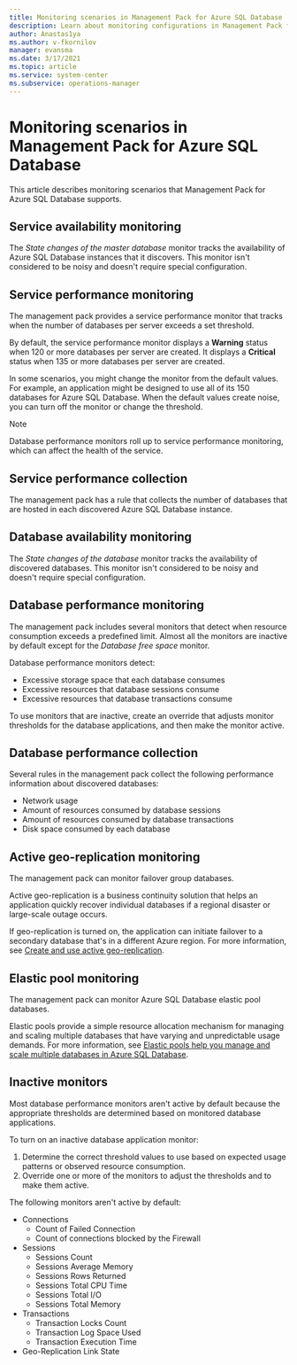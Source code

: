 ```yaml
---
title: Monitoring scenarios in Management Pack for Azure SQL Database
description: Learn about monitoring configurations in Management Pack for Azure SQL Database.
author: Anastas1ya
ms.author: v-fkornilov
manager: evansma
ms.date: 3/17/2021
ms.topic: article
ms.service: system-center
ms.subservice: operations-manager
---
```


# Monitoring scenarios in Management Pack for Azure SQL Database

This article describes monitoring scenarios that Management Pack for Azure SQL Database supports.

## Service availability monitoring

The *State changes of the master database* monitor tracks the availability of Azure SQL Database instances that it discovers. This monitor isn't considered to be noisy and doesn't require special configuration.

## Service performance monitoring

The management pack provides a service performance monitor that tracks when the number of databases per server exceeds a set threshold.

By default, the service performance monitor displays a **Warning** status when 120 or more databases per server are created. It displays a **Critical** status when 135 or more databases per server are created.

In some scenarios, you might change the monitor from the default values. For example, an application might be designed to use all of its 150 databases for Azure SQL Database. When the default values create noise, you can turn off the monitor or change the threshold.

> [!NOTE]
> Database performance monitors roll up to service performance monitoring, which can affect the health of the service.

## Service performance collection

The management pack has a rule that collects the number of databases that are hosted in each discovered Azure SQL Database instance.

## Database availability monitoring

The *State changes of the database* monitor tracks the availability of discovered databases. This monitor isn't considered to be noisy and doesn't require special configuration.

## Database performance monitoring

The management pack includes several monitors that detect when resource consumption exceeds a predefined limit. Almost all the monitors are inactive by default except for the *Database free space* monitor.

Database performance monitors detect:

- Excessive storage space that each database consumes
- Excessive resources that database sessions consume
- Excessive resources that database transactions consume

To use monitors that are inactive, create an override that adjusts monitor thresholds for the database applications, and then make the monitor active.

## Database performance collection

Several rules in the management pack collect the following performance information about discovered databases:

- Network usage
- Amount of resources consumed by database sessions
- Amount of resources consumed by database transactions
- Disk space consumed by each database

## Active geo-replication monitoring

The management pack can monitor failover group databases.

Active geo-replication is a business continuity solution that helps an application quickly recover individual databases if a regional disaster or large-scale outage occurs.

If geo-replication is turned on, the application can initiate failover to a secondary database that's in a different Azure region. For more information, see [Create and use active geo-replication](/azure/azure-sql/database/active-geo-replication-overview).

## Elastic pool monitoring

The management pack can monitor Azure SQL Database elastic pool databases.

Elastic pools provide a simple resource allocation mechanism for managing and scaling multiple databases that have varying and unpredictable usage demands. For more information, see [Elastic pools help you manage and scale multiple databases in Azure SQL Database](/azure/azure-sql/database/elastic-pool-overview).

## Inactive monitors

Most database performance monitors aren't active by default because the appropriate thresholds are determined based on monitored database applications.

To turn on an inactive database application  monitor:

1. Determine the correct threshold values to use based on expected usage patterns or observed resource consumption.
1. Override one or more of the monitors to adjust the thresholds and to make them active.

The following monitors aren't active by default:

- Connections
  - Count of Failed Connection
  - Count of connections blocked by the Firewall
- Sessions
  - Sessions Count
  - Sessions Average Memory
  - Sessions Rows Returned
  - Sessions Total CPU Time
  - Sessions Total I/O
  - Sessions Total Memory
- Transactions
  - Transaction Locks Count
  - Transaction Log Space Used
  - Transaction Execution Time
- Geo-Replication Link State
